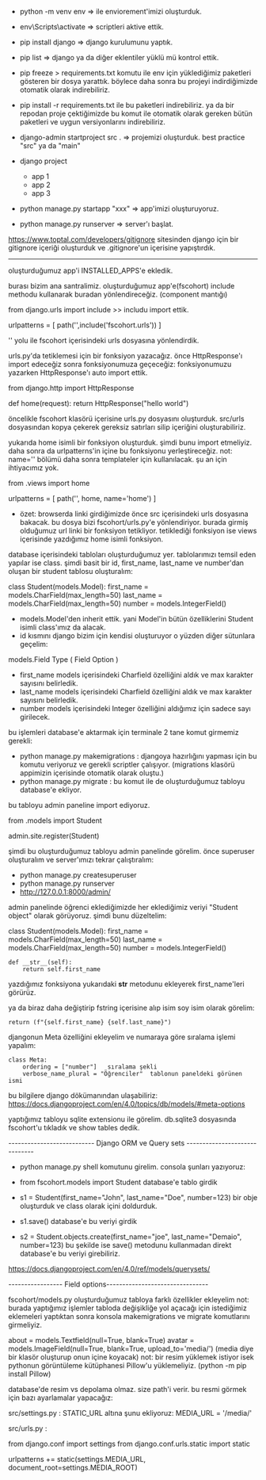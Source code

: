 - python -m venv env => ile enviorement'imizi oluşturduk. 

- env\Scripts\activate => scriptleri aktive ettik.

- pip install django => django kurulumunu yaptık.

- pip list => django ya da diğer eklentiler yüklü mü kontrol ettik.

- pip freeze > requirements.txt komutu ile env için yüklediğimiz paketleri gösteren bir dosya yarattık. böylece daha sonra bu projeyi indirdiğimizde otomatik olarak indirebiliriz.

- pip install -r requirements.txt ile bu paketleri indirebiliriz. ya da bir repodan proje çektiğimizde bu komut ile otomatik olarak gereken bütün paketleri ve uygun versiyonlarını indirebiliriz.

- django-admin startproject src . => projemizi oluşturduk. best practice "src" ya da "main"

- django project
    - app 1
    - app 2
    - app 3

- python manage.py startapp "xxx" => app'imizi oluşturuyoruz.

- python manage.py runserver => server'ı başlat.

https://www.toptal.com/developers/gitignore sitesinden django için bir gitignore içeriği oluşturduk ve .gitignore'un içerisine yapıştırdık.

--- --- --- --- ---

<!-- ! --- --- --- src/settings.py : --- --- --- -->

oluşturduğumuz app'i INSTALLED_APPS'e ekledik.
 


<!-- ! --- --- --- src/urls.py : --- --- --- -->

burası bizim ana santralimiz. oluşturduğumuz app'e(fscohort) include methodu kullanarak buradan yönlendireceğiz. (component mantığı)


<!-- ? -->
from django.urls import include  >> includu import ettik.

urlpatterns = [
    path('',include('fscohort.urls'))
]

'' yolu ile fscohort içerisindeki urls dosyasına yönlendirdik.
<!-- ? -->


<!-- ! --- --- --- fscohort/views.py: --- --- ---  -->

urls.py'da tetiklemesi için bir fonksiyon yazacağız. önce HttpResponse'ı import edeceğiz sonra fonksiyonumuza geçeceğiz:
fonksiyonumuzu yazarken HttpResponse'ı auto import ettik.


<!-- ? -->
from django.http import HttpResponse

def home(request):
    return HttpResponse("hello world")
<!-- ? -->




<!-- ! --- --- --- fscohort/urls.py: --- --- --- -->

öncelikle fscohort klasörü içerisine urls.py dosyasını oluşturduk. src/urls dosyasından kopya çekerek gereksiz satırları silip içeriğini oluşturabiliriz.

yukarıda home isimli bir fonksiyon oluşturduk. şimdi bunu import etmeliyiz.
daha sonra da urlpatterns'in içine bu fonksiyonu yerleştireceğiz.
not: name='' bölümü daha sonra templateler için kullanılacak. şu an için ihtiyacımız yok.


<!-- ? -->
from .views import home

urlpatterns = [
    path('', home, name='home')
]
<!-- ? -->



- özet:
browserda linki girdiğimizde önce src içerisindeki urls dosyasına bakacak. bu dosya bizi fscohort/urls.py'e yönlendiriyor. burada girmiş olduğumuz url linki bir fonksiyon tetikliyor. tetiklediği fonksiyon ise views içerisinde yazdığımız home isimli fonksiyon.


<!-- ! --- --- --- fscohort/models.py --- --- --- -->

database içerisindeki tabloları oluşturduğumuz yer. tablolarımızı temsil eden yapılar ise class.
şimdi basit bir id, first_name, last_name ve number'dan oluşan bir student tablosu oluşturalım:



<!-- ? -->
class Student(models.Model):
    first_name = models.CharField(max_length=50)
    last_name =  models.CharField(max_length=50)
    number = models.IntegerField()
<!-- ? -->


- models.Model'den inherit ettik. yani Model'in bütün özelliklerini Student isimli class'ımız da alacak.
- id kısmını django bizim için kendisi oluşturuyor o yüzden diğer sütunlara geçelim:

models.Field Type ( Field Option )

- first_name models içerisindeki Charfield özelliğini aldık ve max karakter sayısını belirledik.
- last_name models içerisindeki Charfield özelliğini aldık ve max karakter sayısını belirledik.
- number models içerisindeki Integer özelliğini aldığımız için sadece sayı girilecek.


bu işlemleri database'e aktarmak için terminale 2 tane komut girmemiz gerekli:
- python manage.py makemigrations  : djangoya hazırlığını yapması için bu komutu veriyoruz ve gerekli scriptler çalışıyor. (migrations klasörü appimizin içerisinde otomatik olarak oluştu.)
- python manage.py migrate : bu komut ile de oluşturduğumuz tabloyu database'e ekliyor.


<!-- ! fscohort/admin.py -->

bu tabloyu admin paneline import ediyoruz.

<!-- ? -->
from .models import Student

admin.site.register(Student)
<!-- ? -->


şimdi bu oluşturduğumuz tabloyu admin panelinde görelim. önce superuser oluşturalım ve server'ımızı tekrar çalıştıralım:
- python manage.py createsuperuser
- python manage.py runserver
- http://127.0.0.1:8000/admin/


admin panelinde öğrenci eklediğimizde her eklediğimiz veriyi "Student object" olarak görüyoruz. şimdi bunu düzeltelim:

<!-- ! --- --- --- fscohort/models.py --- --- --- -->

class Student(models.Model):
    first_name = models.CharField(max_length=50)
    last_name =  models.CharField(max_length=50)
    number = models.IntegerField()

    def __str__(self):
        return self.first_name

yazdığımız fonksiyona yukarıdaki __str__ metodunu ekleyerek first_name'leri görürüz.

ya da biraz daha değiştirip fstring içerisine alıp isim soy isim olarak görelim:

    return (f"{self.first_name} {self.last_name}")

djangonun Meta özelliğini ekleyelim ve numaraya göre sıralama işlemi yapalım:

    class Meta:
        ordering = ["number"]   sıralama şekli
        verbose_name_plural = "Öğrenciler"  tablonun paneldeki görünen ismi

bu bilgilere django dökümanından ulaşabiliriz:
https://docs.djangoproject.com/en/4.0/topics/db/models/#meta-options


yaptığımız tabloyu sqlite extensionu ile görelim. db.sqlite3 dosyasında fscohort'u tıkladık ve show tables dedik.

--------------------------- Django ORM ve Query sets ------------------------------

- python manage.py shell komutunu girelim. consola şunları yazıyoruz:

- from fscohort.models import Student   database'e tablo girdik

- s1 = Student(first_name="John", last_name="Doe", number=123)   bir obje oluşturduk ve class olarak içini doldurduk.

- s1.save()  database'e bu veriyi girdik

- s2 = Student.objects.create(first_name="joe", last_name="Demaio", number=123)
bu şekilde ise save() metodunu kullanmadan direkt database'e bu veriyi girebiliriz.

https://docs.djangoproject.com/en/4.0/ref/models/querysets/


----------------- Field options--------------------------------

fscohort/models.py
oluşturduğumuz tabloya farklı özellikler ekleyelim
not: burada yaptığımız işlemler tabloda değişikliğe yol açacağı için istediğimiz eklemeleri yaptıktan sonra konsola makemigrations ve migrate komutlarını girmeliyiz.

about = models.Textfield(null=True, blank=True)
avatar = models.ImageField(null=True, blank=True, upload_to='media/') (media diye bir klasör oluşturup onun içine koyacak) 
not: bir resim yüklemek istiyor isek pythonun görüntüleme kütüphanesi Pillow'u yüklemeliyiz. (python -m pip install Pillow)

database'de resim vs depolama olmaz. size path'i verir.
bu resmi görmek için bazı ayarlamalar yapacağız:

src/settings.py :
STATIC_URL altına şunu ekliyoruz: MEDIA_URL = '/media/'

src/urls.py :

from django.conf import settings
from django.conf.urls.static import static

urlpatterns += static(settings.MEDIA_URL, document_root=settings.MEDIA_ROOT)